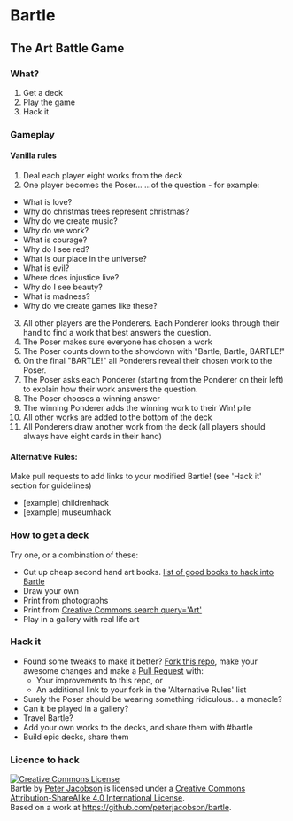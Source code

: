 # Bartle
## The Art Battle Game

### What?
1. Get a deck
2. Play the game
3. Hack it

### Gameplay

#### Vanilla rules
1. Deal each player eight works from the deck
2. One player becomes the Poser... ...of the question - for example:
  - What is love?
  - Why do christmas trees represent christmas?
  - Why do we create music?
  - Why do we work?
  - What is courage?
  - Why do I see red?
  - What is our place in the universe?
  - What is evil?
  - Where does injustice live?
  - Why do I see beauty?
  - What is madness?
  - Why do we create games like these?
3. All other players are the Ponderers. Each Ponderer looks through their hand to find a work that best answers the question.
4. The Poser makes sure everyone has chosen a work
5. The Poser counts down to the showdown with "Bartle, Bartle, BARTLE!"
6. On the final "BARTLE!" all Ponderers reveal their chosen work to the Poser.
7. The Poser asks each Ponderer (starting from the Ponderer on their left) to explain how their work answers the question.
8. The Poser chooses a winning answer
9. The winning Ponderer adds the winning work to their Win! pile
10. All other works are added to the bottom of the deck
11. All Ponderers draw another work from the deck (all players should always have eight cards in their hand)

#### Alternative Rules:
Make pull requests to add links to your modified Bartle! (see 'Hack it' section for guidelines)
- [example] childrenhack
- [example] museumhack

### How to get a deck
Try one, or a combination of these:
- Cut up cheap second hand art books. [list of good books to hack into Bartle](/BartleableBooks.md)
- Draw your own
- Print from photographs
- Print from [Creative Commons search query='Art'](https://www.google.co.nz/search?site=imghp&tbm=isch&q=art&tbs=sur:fc&gws_rd=cr&ei=Xx99VquCEoeqjwOV3KSICQ)
- Play in a gallery with real life art

### Hack it
- Found some tweaks to make it better? [Fork this repo](https://help.github.com/articles/fork-a-repo/), make your awesome changes and make a [Pull Request](https://help.github.com/articles/using-pull-requests/) with:
  - Your improvements to this repo, or
  - An additional link to your fork in the 'Alternative Rules' list
- Surely the Poser should be wearing something ridiculous... a monacle?
- Can it be played in a gallery?
- Travel Bartle?
- Add your own works to the decks, and share them with #bartle
- Build epic decks, share them

### Licence to hack

<a rel="license" href="http://creativecommons.org/licenses/by-sa/4.0/"><img alt="Creative Commons License" style="border-width:0" src="https://i.creativecommons.org/l/by-sa/4.0/88x31.png" /></a><br /><span xmlns:dct="http://purl.org/dc/terms/" property="dct:title">Bartle</span> by <a xmlns:cc="http://creativecommons.org/ns#" href="https://github.com/peterjacobson/bartle" property="cc:attributionName" rel="cc:attributionURL">Peter Jacobson</a> is licensed under a <a rel="license" href="http://creativecommons.org/licenses/by-sa/4.0/">Creative Commons Attribution-ShareAlike 4.0 International License</a>.<br />Based on a work at <a xmlns:dct="http://purl.org/dc/terms/" href="https://github.com/peterjacobson/bartle" rel="dct:source">https://github.com/peterjacobson/bartle</a>.
